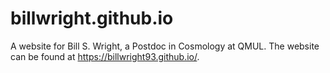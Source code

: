 # billwright.github.io
A website for Bill S. Wright, a Postdoc in Cosmology at QMUL.
The website can be found at https://billwright93.github.io/.
